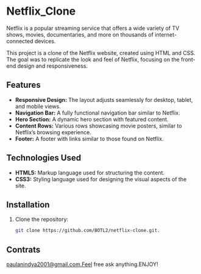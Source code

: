 # Netflix_Clone
Netflix is a popular streaming service that offers a wide variety of TV shows, movies, documentaries, and more on thousands of internet-connected devices.




This project is a clone of the Netflix website, created using HTML and CSS. The goal was to replicate the look and feel of Netflix, focusing on the front-end design and responsiveness.

## Features

- **Responsive Design:** The layout adjusts seamlessly for desktop, tablet, and mobile views.
- **Navigation Bar:** A fully functional navigation bar similar to Netflix.
- **Hero Section:** A dynamic hero section with featured content.
- **Content Rows:** Various rows showcasing movie posters, similar to Netflix’s browsing experience.
- **Footer:** A footer with links similar to those found on Netflix.

## Technologies Used

- **HTML5:** Markup language used for structuring the content.
- **CSS3:** Styling language used for designing the visual aspects of the site.

## Installation

1. Clone the repository:
   ```bash
   git clone https://github.com/BOTL2/netflix-clone.git.


## Contrats

paulanindya2001@gmail.com.Feel free ask anything.ENJOY!

   
